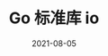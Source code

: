---
title: "Go 标准库 io"
description: 
date: 2021-08-05
categories:
  - Go标准库
tags:
  - Go
series:	
---